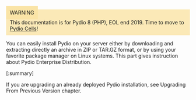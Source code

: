 <div style="background-color: #fbe9b7;font-size: 14px;">
<span style="background-color: #fae4a6;padding: 10px;">WARNING</span>
<span style="padding: 10px;display: inline-block;">This documentation is for Pydio 8 (PHP), EOL end 2019. Time to move to <a href="https://pydio.com/en/docs/cells/v2/quick-start">Pydio Cells</a>!</span>
</div>

You can easily install Pydio on your server either by downloading and extracting directly an archive in ZIP or TAR.GZ format, or by using your favorite package manager on Linux systems. This part gives instruction about Pydio Enterprise Distribution.

[:summary]

If you are upgrading an already deployed Pydio installation, see Upgrading From Previous Version chapter.

